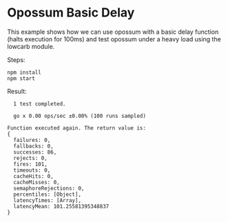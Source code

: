 # Opossum Basic Delay

This example shows how we can use opossum with a basic delay function (halts execution for 100ms) and test opossum under a heavy load using the lowcarb module.

Steps:

```
npm install
npm start
```

Result:

```
  1 test completed.

  go x 0.00 ops/sec ±0.00% (100 runs sampled)

Function executed again. The return value is:
{
  failures: 0,
  fallbacks: 0,
  successes: 86,
  rejects: 0,
  fires: 101,
  timeouts: 0,
  cacheHits: 0,
  cacheMisses: 0,
  semaphoreRejections: 0,
  percentiles: [Object],
  latencyTimes: [Array],
  latencyMean: 101.25581395348837
}
```


